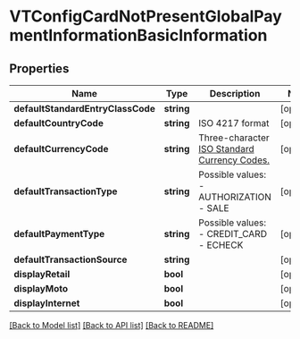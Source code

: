 # VTConfigCardNotPresentGlobalPaymentInformationBasicInformation

## Properties
Name | Type | Description | Notes
------------ | ------------- | ------------- | -------------
**defaultStandardEntryClassCode** | **string** |  | [optional] 
**defaultCountryCode** | **string** | ISO 4217 format | [optional] 
**defaultCurrencyCode** | **string** | Three-character [ISO Standard Currency Codes.](http://apps.cybersource.com/library/documentation/sbc/quickref/currencies.pdf) | [optional] 
**defaultTransactionType** | **string** | Possible values: - AUTHORIZATION - SALE | [optional] 
**defaultPaymentType** | **string** | Possible values: - CREDIT_CARD - ECHECK | [optional] 
**defaultTransactionSource** | **string** |  | [optional] 
**displayRetail** | **bool** |  | [optional] 
**displayMoto** | **bool** |  | [optional] 
**displayInternet** | **bool** |  | [optional] 

[[Back to Model list]](../README.md#documentation-for-models) [[Back to API list]](../README.md#documentation-for-api-endpoints) [[Back to README]](../README.md)


